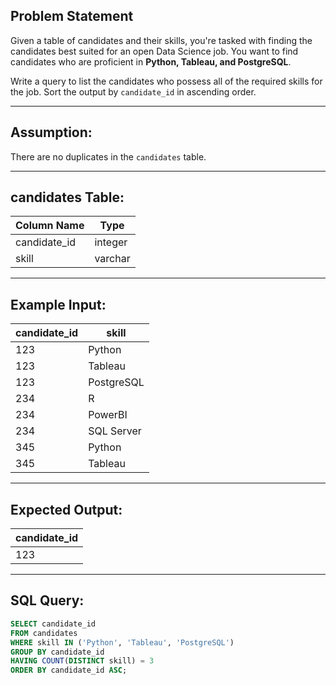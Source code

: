 ## Problem Statement

Given a table of candidates and their skills, you're tasked with finding the candidates best suited for an open Data Science job. You want to find candidates who are proficient in **Python, Tableau, and PostgreSQL**.

Write a query to list the candidates who possess all of the required skills for the job. Sort the output by `candidate_id` in ascending order.

---

## Assumption:

There are no duplicates in the `candidates` table.

---

## candidates Table:

| Column Name  | Type    |
|-------------|---------|
| candidate_id | integer |
| skill        | varchar |

---

## Example Input:

| candidate_id | skill       |
|-------------|------------|
| 123         | Python     |
| 123         | Tableau    |
| 123         | PostgreSQL |
| 234         | R          |
| 234         | PowerBI    |
| 234         | SQL Server |
| 345         | Python     |
| 345         | Tableau    |

---

## Expected Output:

| candidate_id |
|-------------|
| 123         |

---

## SQL Query:

```sql
SELECT candidate_id
FROM candidates
WHERE skill IN ('Python', 'Tableau', 'PostgreSQL')
GROUP BY candidate_id
HAVING COUNT(DISTINCT skill) = 3
ORDER BY candidate_id ASC;
